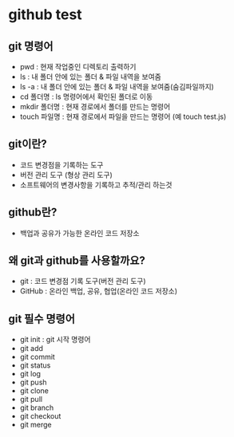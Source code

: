 # github test

## git 명령어
- pwd : 현재 작업중인 디렉토리 출력하기
- ls : 내 폴더 안에 있는 폴더 & 파일 내역을 보여줌
- ls -a : 내 폴더 안에 있는 폴더 & 파일 내역을 보여줌(숨김파일까지)
- cd 폴더명 : ls 명령어에서 확인된 폴더로 이동
- mkdir 폴더명 : 현재 경로에서 폴더를 만드는 명령어
- touch 파일명 : 현재 경로에서 파일을 만드는 명령어 (예 touch test.js)


## git이란?
- 코드 변경점을 기록하는 도구 
- 버전 관리 도구 (형상 관리 도구)
- 소프트웨어의 변경사항을 기록하고 추적/관리 하는것


## github란?
- 백업과 공유가 가능한 온라인 코드 저장소


## 왜 git과 github를 사용할까요?
- git : 코드 변경점 기록 도구(버전 관리 도구)
- GitHub : 온라인 백업, 공유, 협업(온라인 코드 저장소)


## git 필수 명령어
- git init : git 시작 명령어
- git add
- git commit
- git status
- git log
- git push
- git clone
- git pull
- git branch
- git checkout
- git merge